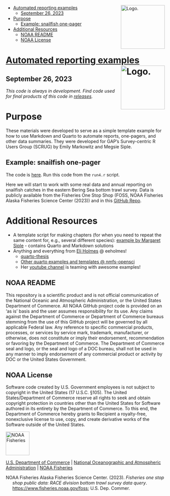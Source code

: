 - [Automated reporting examples
  <img src="https://avatars.githubusercontent.com/u/91760178?s=96&amp;v=4" alt="Logo." align="right" width="139" height="139"/>](#automated-reporting-examples)
  - [September 26, 2023](#september-26-2023)
- [Purpose](#purpose)
  - [Example: snailfish one-pager](#example-snailfish-one-pager)
- [Additional Resources](#additional-resources)
  - [NOAA README](#noaa-readme)
  - [NOAA License](#noaa-license)

<!-- README.md is generated from README.Rmd. Please edit that file -->

# [Automated reporting examples](https://github.com/scruglife/automated-reports-2023) <img src="https://avatars.githubusercontent.com/u/91760178?s=96&amp;v=4" alt="Logo." align="right" width="139" height="139"/>

## September 26, 2023

*This code is always in development. Find code used for final products
of this code in
[releases](paste0(https://github.com/scruglife/automated-reports-2023,%20%22/releases%22)).*

# Purpose

These materials were developed to serve as a simple template example for
how to use Markdown and Quarto to automate reports, one-pagers, and
other data summaries. They were developed for GAP’s Survey-centric R
Users Group (SCRUG) by Emily Markowitz and Megsie Siple.

## Example: snailfish one-pager

The code is
[here](https://github.com/EmilyMarkowitz-NOAA/automated-reporting-ex/tree/main/code4).
Run this code from the `run4.r` script.

Here we will start to work with some real data and annual reporting on
snailfish catches in the eastern Bering Sea bottom trawl survey. Data is
publicly available from the Fisheries One Stop Shop (FOSS, NOAA
Fisheries Alaska Fisheries Science Center (2023)) and in this [GitHub
Repo](https://github.com/afsc-gap-products/gap_public_data).

# Additional Resources

- A template script for making chapters (for when you need to repeat the
  same content for, e.g., several different species): [example by
  Margaret
  Siple](https://github.com/MargaretSiple-NOAA/parameterized-indexing-example) -
  contains Quarto and Markdown solutions
- Anything and everything from [Eli Holmes](http://eeholmes.github.io/)
  @ eeholmes!
  - [quarto-thesis](https://github.com/nmfs-opensci/quarto-thesis)
  - [Other quarto examples and templates @
    nmfs-opensci](https://github.com/orgs/nmfs-opensci/repositories?q=quarto&type=all&language=&sort=)
  - Her [youtube
    channel](https://www.youtube.com/@eeholmes-datascience4849) is
    teaming with awesome examples!

## NOAA README

This repository is a scientific product and is not official
communication of the National Oceanic and Atmospheric Administration, or
the United States Department of Commerce. All NOAA GitHub project code
is provided on an ‘as is’ basis and the user assumes responsibility for
its use. Any claims against the Department of Commerce or Department of
Commerce bureaus stemming from the use of this GitHub project will be
governed by all applicable Federal law. Any reference to specific
commercial products, processes, or services by service mark, trademark,
manufacturer, or otherwise, does not constitute or imply their
endorsement, recommendation or favoring by the Department of Commerce.
The Department of Commerce seal and logo, or the seal and logo of a DOC
bureau, shall not be used in any manner to imply endorsement of any
commercial product or activity by DOC or the United States Government.

## NOAA License

Software code created by U.S. Government employees is not subject to
copyright in the United States (17 U.S.C. §105). The United
States/Department of Commerce reserve all rights to seek and obtain
copyright protection in countries other than the United States for
Software authored in its entirety by the Department of Commerce. To this
end, the Department of Commerce hereby grants to Recipient a
royalty-free, nonexclusive license to use, copy, and create derivative
works of the Software outside of the United States.

<img src="https://raw.githubusercontent.com/nmfs-general-modeling-tools/nmfspalette/main/man/figures/noaa-fisheries-rgb-2line-horizontal-small.png" alt="NOAA Fisheries" height="75"/>

[U.S. Department of Commerce](https://www.commerce.gov/) \| [National
Oceanographic and Atmospheric Administration](https://www.noaa.gov) \|
[NOAA Fisheries](https://www.fisheries.noaa.gov/)

<div id="refs" class="references csl-bib-body hanging-indent"
line-spacing="2">

<div id="ref-FOSSAFSCData" class="csl-entry">

NOAA Fisheries Alaska Fisheries Science Center. (2023). *Fisheries one
stop shop public data: RACE division bottom trawl survey data query*.
https://www.fisheries.noaa.gov/foss; U.S. Dep. Commer.

</div>

</div>

